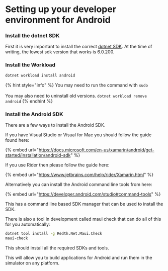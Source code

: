 # Setting up your developer environment for Android

### Install the dotnet SDK

First it is very important to install the correct [dotnet SDK](https://dotnet.microsoft.com/en-us/download/dotnet/6.0). At the time of writing, the lowest sdk version that works is 6.0.200.

### Install the Workload

```bash
dotnet workload install android
```

{% hint style="info" %}
You may need to run the command with `sudo`\
\
You may also need to uninstall old versions. `dotnet workload remove android`
{% endhint %}

### Install the Android SDK

There are a few ways to install the Android SDK.

If you have Visual Studio or Visual for Mac you should follow the guide found here:

{% embed url="https://docs.microsoft.com/en-us/xamarin/android/get-started/installation/android-sdk" %}

If you use Rider then please follow the guide here:

{% embed url="https://www.jetbrains.com/help/rider/Xamarin.html" %}

Alternatively you can install the Android command line tools from here:&#x20;

{% embed url="https://developer.android.com/studio#command-tools" %}

This has a command line based SDK manager that can be used to install the SDK.

There is also a tool in development called maui check that can do all of this for you automatically:

```bash
dotnet tool install -g Redth.Net.Maui.Check
maui-check
```

This should install all the required SDKs and tools.



This will allow you to build applications for Android and run them in the simulator on any platform.
